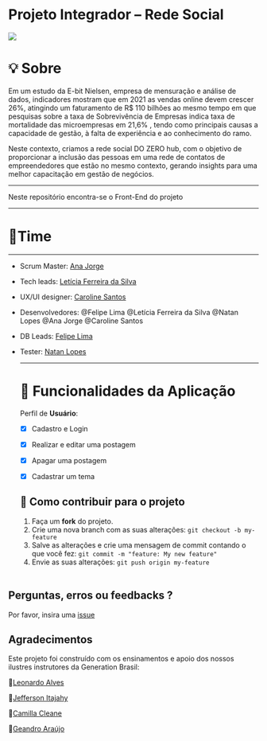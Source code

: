 # Projeto Integrador – Rede Social


 <img src = "https://github.com/DozeroHub/Projeto_Integrador_Generation/blob/main/Documenta%C3%A7%C3%A3o/Logotipo-Design-02.png"> </img>

 # 💡 Sobre

Em um estudo da E-bit Nielsen, empresa de mensuração e análise de dados, indicadores mostram que em 2021 as vendas online devem crescer 26%, atingindo um faturamento de R$ 110 bilhões ao mesmo tempo em que pesquisas sobre a taxa de Sobrevivência de Empresas indica taxa de mortalidade das microempresas em 21,6% , tendo como principais causas a capacidade de gestão, à falta de experiência e ao conhecimento do ramo.

Neste contexto, criamos a rede social DO ZERO hub, com o objetivo de proporcionar a inclusão das pessoas em uma rede de contatos de empreendedores que estão no mesmo contexto, gerando insights para uma melhor capacitação em gestão de negócios.


---

Neste repositório encontra-se o Front-End do projeto

---

 # 👾Time

---

* Scrum Master: [Ana Jorge](https://github.com/anagjorge)

* Tech leads: [Letícia Ferreira da Silva](https://github.com/lefesi)

* UX/UI designer: [Caroline Santos](https://github.com/Caroline-Calixto)

* Desenvolvedores: @Felipe Lima @Letícia Ferreira da Silva @Natan Lopes @Ana Jorge @Caroline Santos

* DB Leads: [Felipe Lima](https://github.com/Felipepereiralima)

* Tester: [Natan Lopes](https://github.com/Natxn)

  

  ---

  # :pushpin: Funcionalidades da Aplicação 

  Perfil de **Usuário**:

  - [x] Cadastro e Login 

  - [x] Realizar e editar uma postagem 

  - [x] Apagar uma postagem

  - [x] Cadastrar um tema 

    

  ## 💪 Como contribuir para o projeto

  1. Faça um **fork** do projeto.
  2. Crie uma nova branch com as suas alterações: `git checkout -b my-feature`
  3. Salve as alterações e crie uma mensagem de commit contando o que você fez: `git commit -m "feature: My new feature"`
  4. Envie as suas alterações: `git push origin my-feature`
  </br>

## Perguntas, erros ou feedbacks ?

Por favor, insira uma [issue](https://github.com/DozeroHub/Front-End-V4/issues)



## Agradecimentos

Este projeto foi construído com os ensinamentos e apoio dos nossos ilustres instrutores da Generation Brasil: 

:star2:[Leonardo Alves](https://github.com/Leon4rdoalves)

:star2:[Jefferson Itajahy](https://github.com/Jefferson-Itajahy)

:star2:[Camilla Cleane](https://github.com/camillacleanne)

:star2:[Geandro Araújo]()

